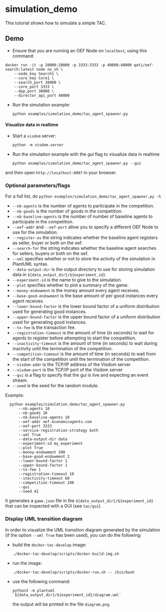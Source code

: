 # simulation_demo

This tutorial shows how to simulate a simple TAC.

## Demo

- Ensure that you are running an OEF Node on `localhost`, using this command:

```
docker run -it -p 20000:20000 -p 3333:3333 -p 40000:40000 qati/oef-search:latest node no_sh \
    --node_key Search1 \
    --core_key Core1 \
    --search_port 20000 \
    --core_port 3333 \
    --dap_port 30000 \
    --director_api_port 40000
``` 

- Run the simulation example:

      python examples/simulation_demo/tac_agent_spawner.py

#### Visualize data in realtime

- Start a `visdom` server:

      python -m visdom.server 
    
- Run the simulation example with the gui flag to visualize data in realtime
      
      python examples/simulation_demo/tac_agent_spawner.py --gui

and then open `http://localhost:8097` in your browser.

### Optional parameters/flags

For a full list, do `python examples/simulation_demo/tac_agent_spawner.py -h`

- `--nb-agents` is the number of agents to participate in the competition.
- `--nb-goods` is the number of goods in the competition.
- `--nb-baseline-agents` is the number of number of baseline agents to participate in the competition.
- `--oef-addr` and `--oef-port` allow you to specify a different OEF Node to use for the simulation.
- `--register-as` the string indicates whether the baseline agent registers as seller, buyer or both on the oef.
- `--search-for` the string indicates whether the baseline agent searches for sellers, buyers or both on the oef.
- `--uml` specifies whether or not to store the activity of the simulation in PlantUML syntax.
- `--data-output-dir` is the output directory to use for storing simulation data in `${data_output_dir}/${experiment_id}`.
- `--experiment-id` is the name to give to the simulation.
- `--plot` specifies whether to plot a summary of the game.
- `--money-endowment` is the money amount every agent receives.
- `--base-good-endowment` is the base amount of per good instances every agent receives.
- `--lower-bound-factor` is the lower bound factor of a uniform distribution used for generating good instances.
- `--upper-bound-factor` is the upper bound factor of a uniform distribution used for generating good instances.
- `--tx-fee` is the transaction fee.
- `--registration-timeout` is the amount of time (in seconds) to wait for agents to register before attempting to start the competition.
- `--inactivity-timeout` is the amount of time (in seconds) to wait during inactivity until the termination of the competition.
- `--competition-timeout` is the amount of time (in seconds) to wait from the start of the competition until the termination of the competition.
- `--visdom-addr` is the TCP/IP address of the Visdom server
- `--visdom-port` is the TCP/IP port of the Visdom server
- `--gui` is a flag to specify that the gui is live and expecting an event stream.
- `--seed` is the seed for the random module.

Example:

      python examples/simulation_demo/tac_agent_spawner.py 
          --nb-agents 10
          --nb-goods 10
          --nb-baseline-agents 10
          --oef-addr oef.economicagents.com 
          --oef-port 3333
          --service-registration-strategy both
          --uml True
          --data-output-dir data
          --experiment-id my_experiment
          --plot True
          --money-endowment 200
          --base-good-endowment 2
          --lower-bound-factor 1
          --upper-bound-factor 1
          --tx-fee 1
          --registration-timeout 10
          --inactivity-timeout 60
          --competition-timeout 240
          --gui
          --seed 42
      
It generates a `game.json` file in the `${data_output_dir}/${experiment_id}` that can be inspected with a GUI (see `tac/gui`).

### Display UML transition diagram

In order to visualize the UML transition diagram generated by the simulation (if the option `--uml True` has been used), 
you can do the following:

- build the `docker-tac-develop` image:

      ./docker-tac-develop/scripts/docker-build-img.sh
      
- run the image:

      ./docker-tac-develop/scripts/docker-run.sh -- /bin/bash
      
- use the following command:

      python3 -m plantuml `${data_output_dir}/${experiment_id}/diagram.uml`
      
  the output will be printed in the file `diagram.png`.

